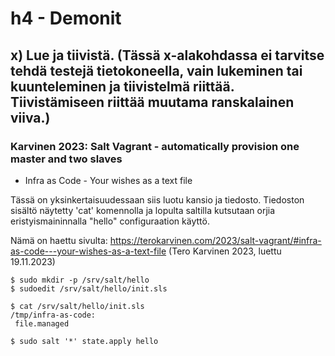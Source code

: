 # h4 - Demonit

## x) Lue ja tiivistä. (Tässä x-alakohdassa ei tarvitse tehdä testejä tietokoneella, vain lukeminen tai kuunteleminen ja tiivistelmä riittää. Tiivistämiseen riittää muutama ranskalainen viiva.)

### Karvinen 2023: Salt Vagrant - automatically provision one master and two slaves
- Infra as Code - Your wishes as a text file

Tässä on yksinkertaisuudessaan siis luotu kansio ja tiedosto. Tiedoston sisältö näytetty 'cat' komennolla ja lopulta saltilla kutsutaan orjia eristyismaininnalla "hello" configuraation käyttö.

Nämä on haettu sivulta: https://terokarvinen.com/2023/salt-vagrant/#infra-as-code---your-wishes-as-a-text-file (Tero Karvinen 2023, luettu 19.11.2023)

 ```
$ sudo mkdir -p /srv/salt/hello
$ sudoedit /srv/salt/hello/init.sls

$ cat /srv/salt/hello/init.sls
/tmp/infra-as-code:
  file.managed

$ sudo salt '*' state.apply hello
```

